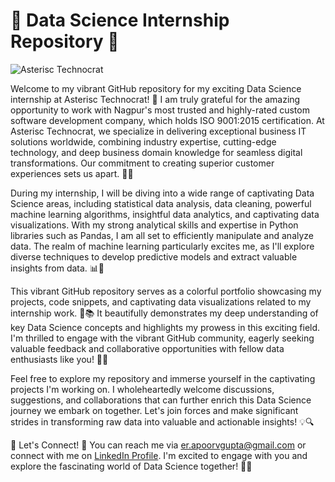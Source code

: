 
# 🌟 Data Science Internship Repository 🌟
![Asterisc Technocrat](https://images.jdmagicbox.com/comp/nagpur/f1/0712px712.x712.230226204157.b7f1/catalogue/asterisc-technocrat-pvt-ltd-nagpur-software-companies-gr0b50rtuk.jpg)

Welcome to my vibrant GitHub repository for my exciting Data Science internship at Asterisc Technocrat! 🚀 I am truly grateful for the amazing opportunity to work with Nagpur's most trusted and highly-rated custom software development company, which holds ISO 9001:2015 certification. At Asterisc Technocrat, we specialize in delivering exceptional business IT solutions worldwide, combining industry expertise, cutting-edge technology, and deep business domain knowledge for seamless digital transformations. Our commitment to creating superior customer experiences sets us apart. 💼💡

During my internship, I will be diving into a wide range of captivating Data Science areas, including statistical data analysis, data cleaning, powerful machine learning algorithms, insightful data analytics, and captivating data visualizations. With my strong analytical skills and expertise in Python libraries such as Pandas, I am all set to efficiently manipulate and analyze data. The realm of machine learning particularly excites me, as I'll explore diverse techniques to develop predictive models and extract valuable insights from data. 📊🔬

This vibrant GitHub repository serves as a colorful portfolio showcasing my projects, code snippets, and captivating data visualizations related to my internship work. 🎨📚 It beautifully demonstrates my deep understanding of key Data Science concepts and highlights my prowess in this exciting field. I'm thrilled to engage with the vibrant GitHub community, eagerly seeking valuable feedback and collaborative opportunities with fellow data enthusiasts like you! 🤝🌐

Feel free to explore my repository and immerse yourself in the captivating projects I'm working on. I wholeheartedly welcome discussions, suggestions, and collaborations that can further enrich this Data Science journey we embark on together. Let's join forces and make significant strides in transforming raw data into valuable and actionable insights! 💡🔍

📢 Let's Connect! 📢
You can reach me via er.apoorvgupta@gmail.com or connect with me on [LinkedIn Profile](https://www.linkedin.com/in/er-apoorv-gupta/). I'm excited to engage with you and explore the fascinating world of Data Science together! 💬🔗
